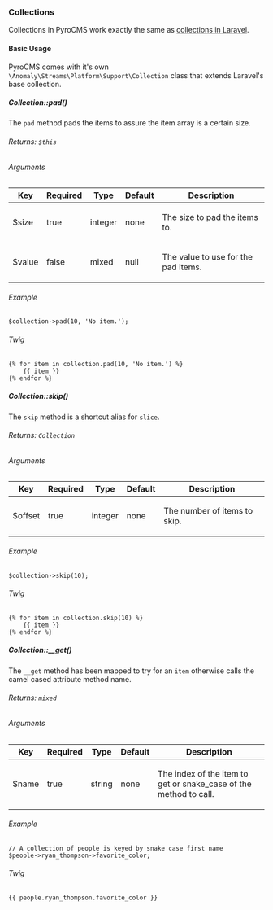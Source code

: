 ### Collections

Collections in PyroCMS work exactly the same as [collections in Laravel](https://laravel.com/docs/5.3/collections).

#### Basic Usage

PyroCMS comes with it's own `\Anomaly\Streams\Platform\Support\Collection` class that extends Laravel's base collection.

##### Collection::pad()

The `pad` method pads the items to assure the item array is a certain size.

###### Returns: `$this`

###### Arguments

<table class="table table-bordered table-striped">

<thead>

<tr>

<th>Key</th>

<th>Required</th>

<th>Type</th>

<th>Default</th>

<th>Description</th>

</tr>

</thead>

<tbody>

<tr>

<td>

$size

</td>

<td>

true

</td>

<td>

integer

</td>

<td>

none

</td>

<td>

The size to pad the items to.

</td>

</tr>

<tr>

<td>

$value

</td>

<td>

false

</td>

<td>

mixed

</td>

<td>

null

</td>

<td>

The value to use for the pad items.

</td>

</tr>

</tbody>

</table>

###### Example

    $collection->pad(10, 'No item.');

###### Twig

    {% for item in collection.pad(10, 'No item.') %}
        {{ item }}
    {% endfor %}

##### Collection::skip()

The `skip` method is a shortcut alias for `slice`.

###### Returns: `Collection`

###### Arguments

<table class="table table-bordered table-striped">

<thead>

<tr>

<th>Key</th>

<th>Required</th>

<th>Type</th>

<th>Default</th>

<th>Description</th>

</tr>

</thead>

<tbody>

<tr>

<td>

$offset

</td>

<td>

true

</td>

<td>

integer

</td>

<td>

none

</td>

<td>

The number of items to skip.

</td>

</tr>

</tbody>

</table>

###### Example

    $collection->skip(10);

###### Twig

    {% for item in collection.skip(10) %}
        {{ item }}
    {% endfor %}

##### Collection::__get()

The `__get` method has been mapped to try for an `item` otherwise calls the camel cased attribute method name.

###### Returns: `mixed`

###### Arguments

<table class="table table-bordered table-striped">

<thead>

<tr>

<th>Key</th>

<th>Required</th>

<th>Type</th>

<th>Default</th>

<th>Description</th>

</tr>

</thead>

<tbody>

<tr>

<td>

$name

</td>

<td>

true

</td>

<td>

string

</td>

<td>

none

</td>

<td>

The index of the item to get or snake_case of the method to call.

</td>

</tr>

</tbody>

</table>

###### Example

    // A collection of people is keyed by snake case first name
    $people->ryan_thompson->favorite_color;

###### Twig

    {{ people.ryan_thompson.favorite_color }}
